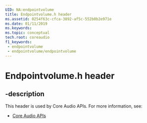 ```yaml
---
UID: NA:endpointvolume
title: Endpointvolume.h header
ms.assetid: 0254f63c-cfca-3892-af5c-552b0b2e971e
ms.date: 01/11/2019
ms.keywords: 
ms.topic: conceptual
tech.root: coreaudio
f1_keywords:
 - endpointvolume
 - endpointvolume/endpointvolume
---
```


# Endpointvolume.h header


## -description

This header is used by Core Audio APIs. For more information, see:

- [Core Audio APIs](../_coreaudio/index.md)

